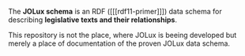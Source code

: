 The **JOLux schema** is an RDF ([[[rdf11-primer]]]) data schema for describing **legislative texts and their relationships**.

<div class="advisement">
This repository is not the place, where JOLux is beeing developed but merely a place of documentation of the proven JOLux data schema.
</div>
